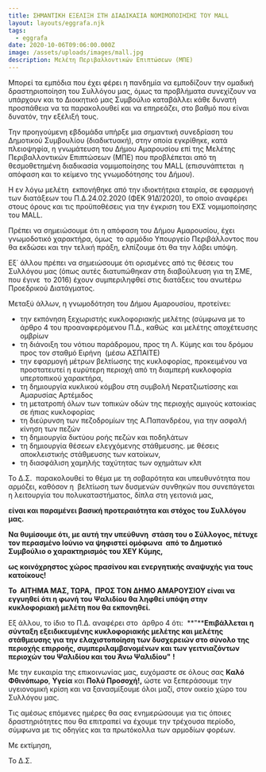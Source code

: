 ```yaml
---
title: ΣΗΜΑΝΤΙΚΗ ΕΞΕΛΙΞΗ ΣΤΗ ΔΙΑΔΙΚΑΣΙΑ ΝΟΜΙΜΟΠΟΙΗΣΗΣ ΤΟΥ MALL
layout: layouts/eggrafa.njk
tags:
  - eggrafa
date: 2020-10-06T09:06:00.000Z
image: /assets/uploads/images/mall.jpg
description: Μελέτη Περιβαλλοντικών Επιπτώσεων (ΜΠΕ)
---
```

Μπορεί τα εμπόδια που έχει φέρει η πανδημία να εμποδίζουν την ομαδική δραστηριοποίηση του Συλλόγου μας, όμως τα προβλήματα συνεχίζουν να υπάρχουν και το Διοικητικό μας Συμβούλιο καταβάλλει κάθε δυνατή προσπάθεια να τα παρακολουθεί και να επηρεάζει, στο βαθμό που είναι δυνατόν, την εξέλιξή τους.

Την προηγούμενη εβδομάδα υπήρξε μια σημαντική συνεδρίαση του Δημοτικού Συμβουλίου (διαδικτυακή), στην οποία εγκρίθηκε, κατά πλειοψηφία, η γνωμάτευση του Δήμου Αμαρουσίου επί της Μελέτης Περιβαλλοντικών Επιπτώσεων (ΜΠΕ) που προβλέπεται από τη θεσμοθετημένη διαδικασία νομιμοποίησης του MALL (επισυνάπτεται  η απόφαση και το κείμενο της γνωμοδότησης του Δήμου).

Η εν λόγω μελέτη  εκπονήθηκε από την ιδιοκτήτρια εταιρία, σε εφαρμογή των διατάξεων του Π.Δ.24.02.2020 (ΦΕΚ 91Δ’/2020), το οποίο αναφέρει στους όρους και τις προϋποθέσεις για την έγκριση του ΕΧΣ νομιμοποίησης του MALL.

Πρέπει να σημειώσουμε ότι η απόφαση του Δήμου Αμαρουσίου, έχει γνωμοδοτικό χαρακτήρα, όμως  το αρμόδιο Υπουργείο Περιβάλλοντος που θα εκδώσει και την τελική πράξη, ελπίζουμε ότι θα την λάβει υπόψη. 

Εξ΄ άλλου πρέπει να σημειώσουμε ότι ορισμένες από τις θέσεις του Συλλόγου μας (όπως αυτές διατυπώθηκαν στη διαβούλευση για τη ΣΜΕ, που έγινε  το 2016) έχουν συμπεριληφθεί στις διατάξεις του ανωτέρω Προεδρικού Διατάγματος.  

Μεταξύ άλλων, η γνωμοδότηση του Δήμου Αμαρουσίου, προτείνει:

* την εκπόνηση ξεχωριστής κυκλοφοριακής μελέτης (σύμφωνα με το άρθρο 4 του προαναφερόμενου Π.Δ., καθώς  και μελέτης αποχέτευσης ομβρίων
* τη διάνοιξη του νότιου παράδρομου, προς τη Λ. Κύμης και του δρόμου προς τον σταθμό Ειρήνη  (μέσω ΑΣΠΑΙΤΕ)
* την εφαρμογή μέτρων βελτίωσης της κυκλοφορίας, προκειμένου να προστατευτεί η ευρύτερη περιοχή από τη διαμπερή κυκλοφορία υπερτοπικού χαρακτήρα,
* τη δημιουργία κυκλικού κόμβου στη συμβολή Νερατζιωτίσσης και Αμαρυσίας Αρτέμιδος
* τη μετατροπή όλων των τοπικών οδών της περιοχής αμιγούς κατοικίας σε ήπιας κυκλοφορίας
* τη διεύρυνση των πεζοδρομίων της Α.Παπανδρέου, για την ασφαλή κίνηση των πεζών
* τη δημιουργία δικτύου ροής πεζών και ποδηλάτων
* τη δημιουργία θέσεων ελεγχόμενης στάθμευσης. με θέσεις αποκλειστικής στάθμευσης των κατοίκων,
* τη διασφάλιση χαμηλής ταχύτητας των οχημάτων κλπ

Το Δ.Σ.  παρακολουθεί το θέμα με τη σοβαρότητα και υπευθυνότητα που αρμόζει, καθόσον η  βελτίωση των δυσμενών συνθηκών που συνεπάγεται η λειτουργία του πολυκαταστήματος, δίπλα στη γειτονιά μας, 

**είναι και παραμένει βασική προτεραιότητα και στόχος του Συλλόγου μας.** 

**Να θυμίσουμε ότι, με αυτή την υπεύθυνη  στάση του ο Σύλλογος, πέτυχε τον περασμένο Ιούνιο να ψηφιστεί ομόφωνα  από το Δημοτικό Συμβούλιο ο χαρακτηρισμός του ΧΕΥ Κύμης,** 

**ως κοινόχρηστος χώρος πρασίνου και ενεργητικής αναψυχής για τους κατοίκους!** 

**Το  ΑΙΤΗΜΑ ΜΑΣ, ΤΩΡΑ,  ΠΡΟΣ ΤΟΝ ΔΗΜΟ ΑΜΑΡΟΥΣΙΟΥ είναι να εγγυηθεί ότι η φωνή του Ψαλιδίου θα ληφθεί υπόψη στην κυκλοφοριακή μελέτη που θα εκπονηθεί.** 

Εξ άλλου, το ίδιο το Π.Δ. αναφέρει στο  άρθρο 4 ότι:  **"****Επιβάλλεται η σύνταξη εξειδικευμένης κυκλοφοριακής μελέτης και μελέτης στάθμευσης για την ελαχιστοποίηση των δυσχερειών στο σύνολο της περιοχής επιρροής, συμπεριλαμβανομένων και των γειτνιαζόντων περιοχών του Ψαλιδίου και του Άνω Ψαλιδίου"** **!** 

Με την ευκαιρία της επικοινωνίας μας, ευχόμαστε σε όλους σας **Καλό Φθινόπωρο**, **Υγεία** και **Πολύ Προσοχή!,** ώστε να ξεπεράσουμε την υγειονομική κρίση και να ξανασμίξουμε όλοι μαζί, στον οικείο χώρο του Συλλόγου μας.

Τις αμέσως επόμενες ημέρες θα σας ενημερώσουμε για τις όποιες δραστηριότητες που θα επιτραπεί να έχουμε την τρέχουσα περίοδο, σύμφωνα με τις οδηγίες και τα πρωτόκολλα των αρμοδίων φορέων. 

Με εκτίμηση,

Το Δ.Σ.
